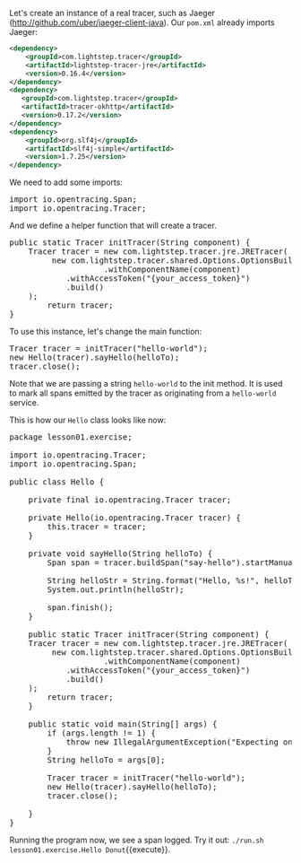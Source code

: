 Let's create an instance of a real tracer, such as Jaeger (http://github.com/uber/jaeger-client-java). Our `pom.xml` already imports Jaeger:

```xml
<dependency>
    <groupId>com.lightstep.tracer</groupId>
    <artifactId>lightstep-tracer-jre</artifactId>
    <version>0.16.4</version>
</dependency>
<dependency>
   <groupId>com.lightstep.tracer</groupId>
   <artifactId>tracer-okhttp</artifactId>
   <version>0.17.2</version>
</dependency>
<dependency>
    <groupId>org.slf4j</groupId>
    <artifactId>slf4j-simple</artifactId>
    <version>1.7.25</version>
</dependency>
```

We need to add some imports:

<pre class="file" data-target="clipboard">
import io.opentracing.Span;
import io.opentracing.Tracer;
</pre>

And we define a helper function that will create a tracer.

<pre class="file" data-target="clipboard">
public static Tracer initTracer(String component) {
	Tracer tracer = new com.lightstep.tracer.jre.JRETracer(
		 new com.lightstep.tracer.shared.Options.OptionsBuilder()
                    .withComponentName(component)
		    .withAccessToken("{your_access_token}")
		    .build()
	);
        return tracer;
}
</pre>

To use this instance, let's change the main function:

<pre class="file" data-target="clipboard">
Tracer tracer = initTracer("hello-world");
new Hello(tracer).sayHello(helloTo);
tracer.close();
</pre>

Note that we are passing a string `hello-world` to the init method. It is used to mark all spans emitted by the tracer as originating from a `hello-world` service.

This is how our `Hello` class looks like now:

<pre class="file" data-filename="java/src/main/java/lesson01/exercise/Hello.java" data-target="replace">package lesson01.exercise;

import io.opentracing.Tracer;
import io.opentracing.Span;

public class Hello {

    private final io.opentracing.Tracer tracer;

    private Hello(io.opentracing.Tracer tracer) {
        this.tracer = tracer;
    }

    private void sayHello(String helloTo) {
        Span span = tracer.buildSpan("say-hello").startManual();

        String helloStr = String.format("Hello, %s!", helloTo);
        System.out.println(helloStr);

        span.finish();
    }

    public static Tracer initTracer(String component) {
	Tracer tracer = new com.lightstep.tracer.jre.JRETracer(
		 new com.lightstep.tracer.shared.Options.OptionsBuilder()
                    .withComponentName(component)
		    .withAccessToken("{your_access_token}")
		    .build()
	);
        return tracer;
    }

    public static void main(String[] args) {
        if (args.length != 1) {
            throw new IllegalArgumentException("Expecting one argument");
        }
        String helloTo = args[0];

        Tracer tracer = initTracer("hello-world");
        new Hello(tracer).sayHello(helloTo);
        tracer.close();

    }
}</pre>

Running the program now, we see a span logged. Try it out: `./run.sh lesson01.exercise.Hello Donut`{{execute}}.
